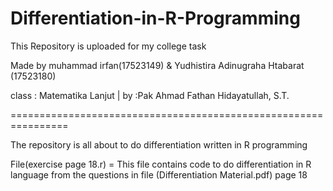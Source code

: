 # Differentiation-in-R-Programming
This Repository is uploaded for my college task

Made by muhammad irfan(17523149) & Yudhistira Adinugraha Htabarat (17523180)

class : Matematika Lanjut | by :Pak Ahmad Fathan Hidayatullah, S.T.

================================================================

The repository is all about to do differentiation written in R programming

File(exercise page 18.r) = This file contains code to do differentiation in R language from the questions in file (Differentiation Material.pdf) page 18 
